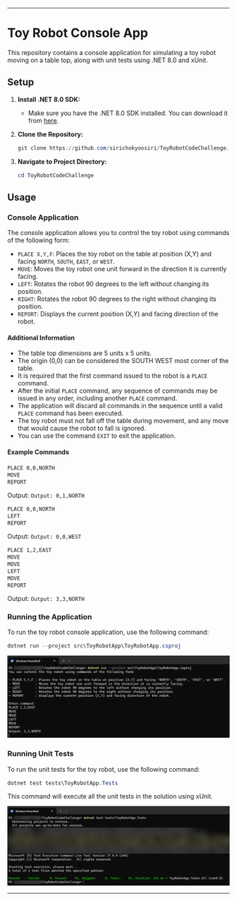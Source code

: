 
---

# Toy Robot Console App

This repository contains a console application for simulating a toy robot moving on a table top, along with unit tests using .NET 8.0 and xUnit.

## Setup

1. **Install .NET 8.0 SDK:**
   - Make sure you have the .NET 8.0 SDK installed. You can download it from [here](https://dotnet.microsoft.com/download).

2. **Clone the Repository:**
   ```powershell
   git clone https://github.com/sirichokyoosiri/ToyRobotCodeChallenge.git
   ```

3. **Navigate to Project Directory:**
   ```powershell
   cd ToyRobotCodeChallenge
   ```

## Usage

### Console Application

The console application allows you to control the toy robot using commands of the following form:

- `PLACE X,Y,F`: Places the toy robot on the table at position (X,Y) and facing `NORTH`, `SOUTH`, `EAST`, or `WEST`.
- `MOVE`: Moves the toy robot one unit forward in the direction it is currently facing.
- `LEFT`: Rotates the robot 90 degrees to the left without changing its position.
- `RIGHT`: Rotates the robot 90 degrees to the right without changing its position.
- `REPORT`: Displays the current position (X,Y) and facing direction of the robot.

#### Additional Information

- The table top dimensions are 5 units x 5 units.
- The origin (0,0) can be considered the SOUTH WEST most corner of the table.
- It is required that the first command issued to the robot is a `PLACE` command.
- After the initial `PLACE` command, any sequence of commands may be issued in any order, including another `PLACE` command.
- The application will discard all commands in the sequence until a valid `PLACE` command has been executed.
- The toy robot must not fall off the table during movement, and any move that would cause the robot to fall is ignored.
- You can use the command `EXIT` to exit the application.

#### Example Commands

```plaintext
PLACE 0,0,NORTH
MOVE
REPORT
```
Output: `Output: 0,1,NORTH`

```plaintext
PLACE 0,0,NORTH
LEFT
REPORT
```
Output: `Output: 0,0,WEST`

```plaintext
PLACE 1,2,EAST
MOVE
MOVE
LEFT
MOVE
REPORT
```
Output: `Output: 3,3,NORTH`

### Running the Application

To run the toy robot console application, use the following command:

```powershell
dotnet run --project src\ToyRobotApp\ToyRobotApp.csproj
```

![alt text](./screenshots/example-dotnet-run.png?raw=true "dotnet run")

### Running Unit Tests

To run the unit tests for the toy robot, use the following command:

```powershell
dotnet test tests\ToyRobotApp.Tests
```

This command will execute all the unit tests in the solution using xUnit.

![alt text](./screenshots/example-dotnet-test.png?raw=true "dotnet test")

---
